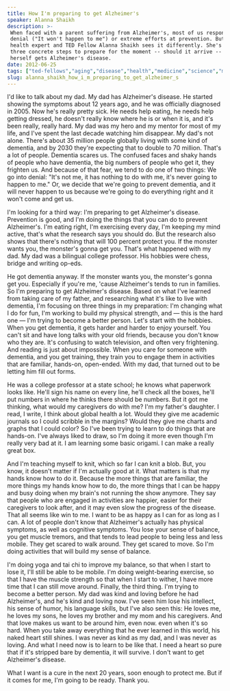 ```yaml
---
title: How I'm preparing to get Alzheimer's
speaker: Alanna Shaikh
description: >-
 When faced with a parent suffering from Alzheimer's, most of us respond with
 denial ("It won't happen to me") or extreme efforts at prevention. But global
 health expert and TED Fellow Alanna Shaikh sees it differently. She's taking
 three concrete steps to prepare for the moment -- should it arrive -- when she
 herself gets Alzheimer's disease.
date: 2012-06-25
tags: ["ted-fellows","aging","disease","health","medicine","science","mental-health","illness","life","philosophy","death","future","neuroscience","mind","brain","compassion","family","psychology","health-care","self","alzheimers"]
slug: alanna_shaikh_how_i_m_preparing_to_get_alzheimer_s
---
```


I'd like to talk about my dad. My dad has Alzheimer's disease. He started showing the
symptoms about 12 years ago, and he was officially diagnosed in 2005. Now he's really
pretty sick. He needs help eating, he needs help getting dressed, he doesn't really know
where he is or when it is, and it's been really, really hard. My dad was my hero and my
mentor for most of my life, and I've spent the last decade watching him disappear. My dad's
not alone. There's about 35 million people globally living with some kind of dementia, and
by 2030 they're expecting that to double to 70 million. That's a lot of people. Dementia
scares us. The confused faces and shaky hands of people who have dementia, the big numbers
of people who get it, they frighten us. And because of that fear, we tend to do one of two
things: We go into denial: "It's not me, it has nothing to do with me, it's never going to
happen to me." Or, we decide that we're going to prevent dementia, and it will never
happen to us because we're going to do everything right and it won't come and get
us.

I'm looking for a third way: I'm preparing to get Alzheimer's disease. Prevention is good,
and I'm doing the things that you can do to prevent Alzheimer's. I'm eating right, I'm
exercising every day, I'm keeping my mind active, that's what the research says you should
do. But the research also shows that there's nothing that will 100 percent protect you. If
the monster wants you, the monster's gonna get you. That's what happened with my dad. My
dad was a bilingual college professor. His hobbies were chess, bridge and writing op-eds.

He got dementia anyway. If the monster wants you, the monster's gonna get you. Especially
if you're me, 'cause Alzheimer's tends to run in families. So I'm preparing to get
Alzheimer's disease. Based on what I've learned from taking care of my father, and
researching what it's like to live with dementia, I'm focusing on three things in my
preparation: I'm changing what I do for fun, I'm working to build my physical strength,
and — this is the hard one — I'm trying to become a better person. Let's start with the
hobbies. When you get dementia, it gets harder and harder to enjoy yourself. You can't sit
and have long talks with your old friends, because you don't know who they are. It's
confusing to watch television, and often very frightening. And reading is just about
impossible. When you care for someone with dementia, and you get training, they train you
to engage them in activities that are familiar, hands-on, open-ended. With my dad, that
turned out to be letting him fill out forms.

He was a college professor at a state school; he knows what paperwork looks like. He'll
sign his name on every line, he'll check all the boxes, he'll put numbers in where he
thinks there should be numbers. But it got me thinking, what would my caregivers do with
me? I'm my father's daughter. I read, I write, I think about global health a lot. Would
they give me academic journals so I could scribble in the margins? Would they give me
charts and graphs that I could color? So I've been trying to learn to do things that are
hands-on. I've always liked to draw, so I'm doing it more even though I'm really very bad
at it. I am learning some basic origami. I can make a really great box.

And I'm teaching myself to knit, which so far I can knit a blob. But, you know, it doesn't
matter if I'm actually good at it. What matters is that my hands know how to do it.
Because the more things that are familiar, the more things my hands know how to do, the
more things that I can be happy and busy doing when my brain's not running the show
anymore. They say that people who are engaged in activities are happier, easier for their
caregivers to look after, and it may even slow the progress of the disease. That all seems
like win to me. I want to be as happy as I can for as long as I can. A lot of people don't
know that Alzheimer's actually has physical symptoms, as well as cognitive symptoms. You
lose your sense of balance, you get muscle tremors, and that tends to lead people to being
less and less mobile. They get scared to walk around. They get scared to move. So I'm
doing activities that will build my sense of balance.

I'm doing yoga and tai chi to improve my balance, so that when I start to lose it, I'll
still be able to be mobile. I'm doing weight-bearing exercise, so that I have the muscle
strength so that when I start to wither, I have more time that I can still move
around. Finally, the third thing. I'm trying to become a better person. My dad was kind and
loving before he had Alzheimer's, and he's kind and loving now. I've seen him lose his
intellect, his sense of humor, his language skills, but I've also seen this: He loves me,
he loves my sons, he loves my brother and my mom and his caregivers. And that love makes
us want to be around him, even now. even when it's so hard. When you take away everything
that he ever learned in this world, his naked heart still shines. I was never as kind as
my dad, and I was never as loving. And what I need now is to learn to be like that. I need
a heart so pure that if it's stripped bare by dementia, it will survive. I don't want to
get Alzheimer's disease.

What I want is a cure in the next 20 years, soon enough to protect me. But if it comes for
me, I'm going to be ready. Thank you.

<!--
ad_duration=3.33
event="TEDGlobal 2012"
external_start_time=0
has_talk_citation=0
intro_duration=11.82
is_subtitle_required="False"
is_talk_featured="True"
language="en"
language_swap="False"
native_language="en"
number_of_related_talks=6
number_of_speakers=1
number_of_subtitled_videos=41
number_of_tags=21
number_of_talk_download_languages=42
number_of_talk_more_resources=1
number_of_talk_recommendations=1
number_of_talks_take_actions=0
post_ad_duration=0.83
published_timestamp="2012-07-03 15:00:08"
recording_date="2012-06-25"
speaker_description="Global health consultant"
speaker_is_published=1
speaker_name="Alanna Shaikh"
talk_name="How I'm preparing to get Alzheimer's"
talk_recommendations_blurb="The global health specialist shares further reading on how to prepare for the future."
talks_tags=["ted-fellows","aging","disease","health","medicine","science","mental-health","illness","life","philosophy","death","future","neuroscience","mind","brain","compassion","family","psychology","health-care","self","alzheimers"]
talks_take_action=[]
url_audio="https://download.ted.com/talks/AlannaShaikh_2012G.mp3?apikey=acme-roadrunner"
url_photo_speaker="https://pe.tedcdn.com/images/ted/c33983a93df199e7cac40e4acbe8e1011e9463d2_254x191.jpg"
url_photo_talk="https://s3.amazonaws.com/talkstar-photos/uploads/9da0c392-9d9f-4320-a103-1a2097203fe8/AlannaShaikh_2012G-embed.jpg"
url_webpage="https://www.ted.com/talks/alanna_shaikh_how_i_m_preparing_to_get_alzheimer_s"
video_type_name="TED Stage Talk"
-->